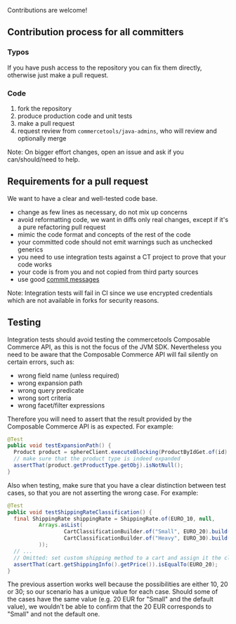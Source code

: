 Contributions are welcome!

## Contribution process for all committers
### Typos
If you have push access to the repository you can fix them directly, otherwise just make a pull request.

### Code
1) fork the repository
2) produce production code and unit tests
3) make a pull request
4) request review from `commercetools/java-admins`, who will review and optionally merge

Note: On bigger effort changes, open an issue and ask if you can/should/need to help.

## Requirements for a pull request
We want to have a clear and well-tested code base.

- change as few lines as necessary, do not mix up concerns
- avoid reformatting code, we want in diffs only real changes, except if it's a pure refactoring pull request
- mimic the code format and concepts of the rest of the code
- your committed code should not emit warnings such as unchecked generics
- you need to use integration tests against a CT project to prove that your code works
- your code is from you and not copied from third party sources
- use good [commit messages](https://tbaggery.com/2008/04/19/a-note-about-git-commit-messages.html)

Note: Integration tests will fail in CI since we use encrypted credentials which are not available in forks for security reasons.

## Testing

Integration tests should avoid testing the commercetools Composable Commerce API, as this is not the focus of the JVM SDK. Nevertheless you need to be aware that the Composable Commerce API will fail silently on certain errors, such as:
- wrong field name (unless required)
- wrong expansion path
- wrong query predicate
- wrong sort criteria
- wrong facet/filter expressions

Therefore you will need to assert that the result provided by the Composable Commerce API is as expected. For example:
```java
@Test
public void testExpansionPath() {
  Product product = sphereClient.executeBlocking(ProductByIdGet.of(id).plusExpansionPaths(ExpansionPath.of("productType")));
  // make sure that the product type is indeed expanded
  assertThat(product.getProductType.getObj).isNotNull();
}
```

Also when testing, make sure that you have a clear distinction between test cases, so that you are not asserting the wrong case. For example:
```java
@Test
public void testShippingRateClassification() {
  final ShippingRate shippingRate = ShippingRate.of(EURO_10, null,
          Arrays.asList(
                  CartClassificationBuilder.of("Small", EURO_20).build(),
                  CartClassificationBuilder.of("Heavy", EURO_30).build()
          ));
  // ...
  // Omitted: set custom shipping method to a cart and assign it the classification of "Small"
  assertThat(cart.getShippingInfo().getPrice()).isEqualTo(EURO_20);
}
```
The previous assertion works well because the possibilities are either 10, 20 or 30; so our scenario has a unique value for each case. Should some of the cases have the same value (e.g. 20 EUR for "Small" and the default value), we wouldn't be able to confirm that the 20 EUR corresponds to "Small" and not the default one.
